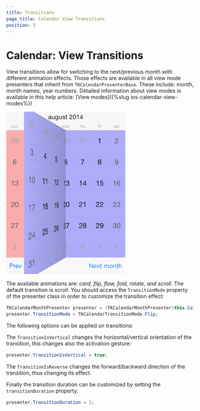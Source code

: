 ```yaml
---
title: Transitions
page_title: Calendar View Transitions
position: 5
---
```


# Calendar: View Transitions

View transitions allow for switching to the next/previous month with different animation effects. Those effects are available in all view mode presenters that inherit from <code>TKCalendarPresenterBase</code>. These include: month, month names, year numbers. Detailed information about view modes is available in this help article: [View modes]({%slug ios-calendar-view-modes%})

<img src="../images/calendar-view-transitions001.png"/>

The available animations are: *card, flip, flow, fold, rotate, and scroll*. The default transition is *scroll*. You should access the <code>TransitionMode</code> property of the presenter class in order to customize the transition effect:

<snippet id='transitions-monthpresenter'/>

```C#
TKCalendarMonthPresenter presenter = (TKCalendarMonthPresenter)this.CalendarView.Presenter;
presenter.TransitionMode = TKCalendarTransitionMode.Flip;
```

The following options can be applied on transitions:

The <code>TransitionIsVertical</code> changes the horizontal/vertical orientation of the transition, this changes also the activation gesture:

<snippet id='transitions-transitionvertical'/>

```C#
presenter.TransitionIsVertical = true;
```

The <code>TransitionIsReverse</code> changes the forward/backward direction of the transition, thus changing its effect.

Finally the transition duration can be customized by setting the <code>transitionDuration</code> property:

<snippet id='transitions-transitionduration'/>

```C#
presenter.TransitionDuration = 2;
```
